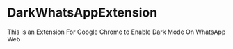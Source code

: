 # DarkWhatsAppExtension
This is an Extension For Google Chrome to Enable Dark Mode On WhatsApp Web 
